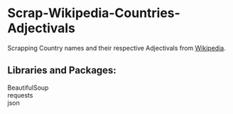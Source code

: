 # Scrap-Wikipedia-Countries-Adjectivals
Scrapping Country names and their respective Adjectivals from [Wikipedia](https://en.wikipedia.org/wiki/List_of_adjectival_and_demonymic_forms_for_countries_and_nations).
## Libraries and Packages:
BeautifulSoup
<br>
requests
<br>
json
